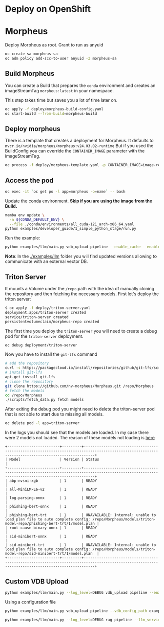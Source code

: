 # Deploy on OpenShift

# Morpheus

Deploy Morpheus as root. Grant to run as anyuid

```bash
oc create sa morpheus-sa
oc adm policy add-scc-to-user anyuid -z morpheus-sa
```

## Build Morpheus

You can create a Build that prepares the `conda` environment and 
creates an imageStreamTag `morpheus:latest` in your namespace.

This step takes time but saves you a lot of time later on.

```bash
oc apply -f deploy/morpheus-build-config.yaml
oc start-build --from-build=morpheus-build
```

## Deploy morpheus

There is a template that creates a deployment for Morpheus. It defaults to `nvcr.io/nvidia/morpheus/morpheus:v24.03.02-runtime`
But if you used the BuildConfig you can override the `CONTAINER_IMAGE` parameter with the imageStreamTag.

```bash
oc process -f deploy/morpheus-template.yaml -p CONTAINER_IMAGE=image-registry.openshift-image-registry.svc:5000/`oc project -q`/morpheus:latest
```

## Access the pod

```bash
oc exec -it `oc get po -l app=morpheus -o=name` -- bash
```

Update the conda environment. **Skip if you are using the image from the Build.**

```bash
mamba env update \
  -n ${CONDA_DEFAULT_ENV} \
  --file ./conda/environments/all_cuda-121_arch-x86_64.yaml
python examples/developer_guide/1_simple_python_stage/run.py
```

Run the example:

```bash
python examples/llm/main.py vdb_upload pipeline --enable_cache --enable_monitors --embedding_model_name all-MiniLM-L6-v2 --triton_server_url=triton-server:8001 --vector_db_uri=http://milvus-standalone:19530
```

**Note**: In the [./examples/llm](../examples/llm/) folder you will find updated versions allowing to communicate with an external vector DB.

## Triton Server

It mounts a Volume under the `/repo` path with the idea of manually cloning the repository and then fetching the necessary models.
First let's deploy the triton server:

```bash
$ oc apply -f deploy/triton-server.yaml
deployment.apps/triton-server created
service/triton-server created
persistentvolumeclaim/morpheus-repo created
```

The first time you deploy the `triton-server` you will need to create a debug pod for the `triton-server` deployment.

```bash
oc debug deployment/triton-server
```

Now you have to install the `git-lfs` command

```bash
# add the repository
curl -s https://packagecloud.io/install/repositories/github/git-lfs/script.deb.sh | bash
# install git-lfs
apt-get install git-lfs
# clone the repository
git clone https://github.com/nv-morpheus/Morpheus.git /repo/Morpheus
# fetch the models
cd /repo/Morpheus
./scripts/fetch_data.py fetch models
```

After exiting the debug pod you might need to delete the triton-server pod that is not able to start due to missing all models.

```bash
oc delete pod -l app=triton-server
```

In the logs you should see that the models are loaded. In my case there were 2 models not loaded.
The reason of these models not loading is [here](https://github.com/nv-morpheus/Morpheus/tree/branch-24.03/models/triton-model-repo/phishing-bert-trt/1#generating-trt-models-from-onnx)

```
+------------------------+---------+-------------------------------------------------------------------------------------------------------------------------------------------------+
| Model                  | Version | Status                                                                                                                                          |
+------------------------+---------+-------------------------------------------------------------------------------------------------------------------------------------------------+
| abp-nvsmi-xgb          | 1       | READY                                                                                                                                           |
| all-MiniLM-L6-v2       | 1       | READY                                                                                                                                           |
| log-parsing-onnx       | 1       | READY                                                                                                                                           |
| phishing-bert-onnx     | 1       | READY                                                                                                                                           |
| phishing-bert-trt      | 1       | UNAVAILABLE: Internal: unable to load plan file to auto complete config: /repo/Morpheus/models/triton-model-repo/phishing-bert-trt/1/model.plan |
| root-cause-binary-onnx | 1       | READY                                                                                                                                           |
| sid-minibert-onnx      | 1       | READY                                                                                                                                           |
| sid-minibert-trt       | 1       | UNAVAILABLE: Internal: unable to load plan file to auto complete config: /repo/Morpheus/models/triton-model-repo/sid-minibert-trt/1/model.plan  |
+------------------------+---------+-------------------------------------------------------------------------------------------------------------------------------------------------+
```

## Custom VDB Upload

```bash
python examples/llm/main.py --log_level=DEBUG vdb_upload pipeline --enable_cache --enable_monitors --embedding_model_name all-MiniLM-L6-v2 --triton_server_url=triton-server:8001 --vector_db_uri=http://milvus-standalone:19530 --feed_inputs https://access.redhat.com/security/data/meta/v1/rhsa.rss --feed_inputs https://developers.redhat.com/blog/feed --feed_inputs https://www.redhat.com/en/rss/blog
```

Using a configuration file

```bash
python examples/llm/main.py vdb_upload pipeline --vdb_config_path examples/llm/vdb_upload/vdb_rh_config.yaml
```

```bash
python examples/llm/main.py --log_level=DEBUG rag pipeline --llm_service=OpenAI --vector_db_uri=http://milvus-standalone:19530 --model_name=gpt-3.5-turbo
```
